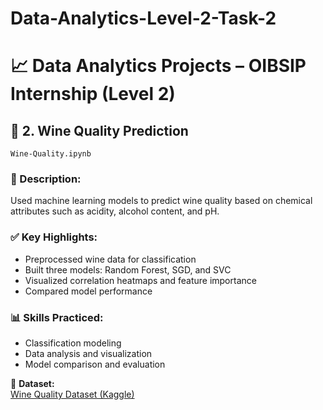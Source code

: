 # Data-Analytics-Level-2-Task-2

# 📈 Data Analytics Projects – OIBSIP Internship (Level 2)

## 📌 2. Wine Quality Prediction
`Wine-Quality.ipynb`

### 🧾 Description:
Used machine learning models to predict wine quality based on chemical attributes such as acidity, alcohol content, and pH.

### ✅ Key Highlights:
- Preprocessed wine data for classification
- Built three models: Random Forest, SGD, and SVC
- Visualized correlation heatmaps and feature importance
- Compared model performance

### 📊 Skills Practiced:
- Classification modeling
- Data analysis and visualization
- Model comparison and evaluation

🔗 **Dataset:**  
[Wine Quality Dataset (Kaggle)](https://www.kaggle.com/datasets/yasserh/wine-quality-dataset)
